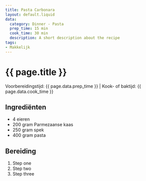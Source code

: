 ```yaml
---
title: Pasta Carbonara
layout: default.liquid
data:
  category: Dinner - Pasta
  prep_time: 15 min
  cook_time: 30 min
  description: A short description about the recipe
tags:
- Makkelijk
---
```

# {{ page.title }}

Voorbereidingstijd: {{ page.data.prep_time }} | Kook- of baktijd: {{ page.data.cook_time }}

## Ingrediënten
- 4 eieren
- 200 gram Parmezaanse kaas
- 250 gram spek
- 400 gram pasta

## Bereiding
1. Step one
2. Step two
3. Step three

